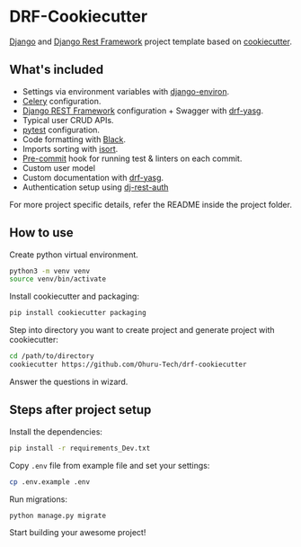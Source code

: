 # DRF-Cookiecutter

[Django](https://www.djangoproject.com/) and [Django Rest Framework](https://www.django-rest-framework.org/) project template based on [cookiecutter](https://cookiecutter.readthedocs.io/).

## What's included

* Settings via environment variables with [django-environ](https://django-environ.readthedocs.io/).
* [Celery](http://www.celeryproject.org/) configuration.
* [Django REST Framework](https://www.django-rest-framework.org/) configuration + Swagger with [drf-yasg](https://drf-yasg.readthedocs.io/).
* Typical user CRUD APIs.
* [pytest](https://docs.pytest.org/) configuration.
* Code formatting with [Black](https://black.readthedocs.io/).
* Imports sorting with [isort](https://isort.readthedocs.io/).
* [Pre-commit](https://pre-commit.com/) hook for running test & linters on each commit.
* Custom user model
* Custom documentation with [drf-yasg](https://drf-yasg.readthedocs.io/).
* Authentication setup using [dj-rest-auth](https://dj-rest-auth.readthedocs.io/en/latest/)

For more project specific details, refer the README inside the project folder.

## How to use

Create python virtual environment.

```bash
python3 -m venv venv
source venv/bin/activate
```

Install cookiecutter and packaging:

```bash
pip install cookiecutter packaging
```

Step into directory you want to create project and generate project with cookiecutter:

```bash
cd /path/to/directory
cookiecutter https://github.com/Ohuru-Tech/drf-cookiecutter
```

Answer the questions in wizard.

## Steps after project setup

Install the dependencies:

```bash
pip install -r requirements_Dev.txt
```

Copy `.env` file from example file and set your settings:

```bash
cp .env.example .env
```

Run migrations:

```bash
python manage.py migrate
```

Start building your awesome project!
